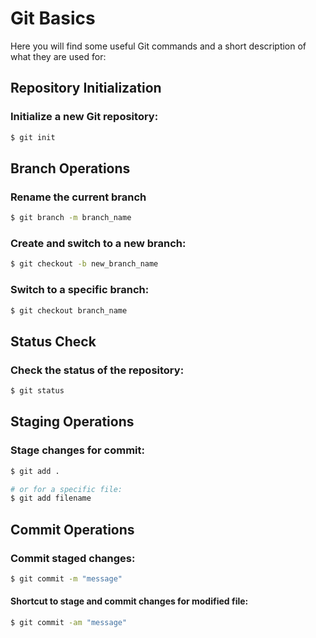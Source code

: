 # Git Basics

Here you will find some useful Git commands and a short description of what they are used for:

## Repository Initialization
### Initialize a new Git repository:
```bash
$ git init
```

## Branch Operations
### Rename the current branch 
```bash
$ git branch -m branch_name
```
### Create and switch to a new branch:
```bash
$ git checkout -b new_branch_name
```

### Switch to a specific branch:
```bash
$ git checkout branch_name
```

## Status Check
### Check the status of the repository:
```bash
$ git status
```

## Staging Operations
### Stage changes for commit:
```bash
$ git add . 

# or for a specific file:
$ git add filename
``` 

## Commit Operations
### Commit staged changes:
```bash
$ git commit -m "message"
```

#### Shortcut to stage and commit changes for modified file:
```bash
$ git commit -am "message"
```